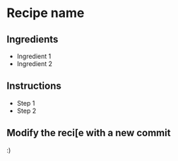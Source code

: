 # Recipe name

## Ingredients

- Ingredient 1
- Ingredient 2


## Instructions

- Step 1
- Step 2


## Modify the reci[e with a new commit
:)
